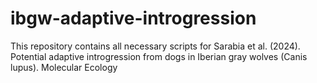 # ibgw-adaptive-introgression

This repository contains all necessary scripts for Sarabia et al. (2024). Potential adaptive introgression from dogs in Iberian gray wolves (Canis lupus). Molecular Ecology

